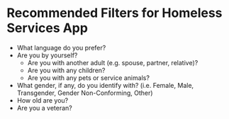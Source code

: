 # Recommended Filters for Homeless Services App

* What language do you prefer?
* Are you by yourself?  
    * Are you with another adult (e.g. spouse, partner, relative)? 
    * Are you with any children? 
    * Are you with any pets or service animals? 
* What gender, if any, do you identify with? (i.e. Female, Male, Transgender, Gender Non-Conforming, Other)
* How old are you?
* Are you a veteran?
